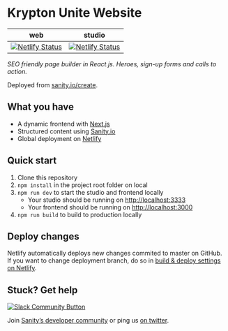 # Krypton Unite Website


| web | studio |
|:---:|:------:|
|[![Netlify Status](https://api.netlify.com/api/v1/badges/6b7156d6-62f4-4959-a2e5-014522e1e4ee/deploy-status)](https://app.netlify.com/sites/kryptonunite/deploys)|[![Netlify Status](https://api.netlify.com/api/v1/badges/04bf8eee-878a-4685-8d2a-2159275cc3e9/deploy-status)](https://app.netlify.com/sites/kryptonunite-studio/deploys)

_SEO friendly page builder in React.js. Heroes, sign-up forms and calls to action._

Deployed from [sanity.io/create](https://www.sanity.io/create/?template=sanity-io%2Fsanity-template-nextjs-landing-pages).

## What you have

- A dynamic frontend with [Next.js](https://nextjs.org)
- Structured content using [Sanity.io](https://www.sanity.io)
- Global deployment on [Netlify](https://netlify.com)

## Quick start

1. Clone this repository
2. `npm install` in the project root folder on local
3. `npm run dev` to start the studio and frontend locally
   - Your studio should be running on [http://localhost:3333](http://localhost:3333)
   - Your frontend should be running on [http://localhost:3000](http://localhost:3000)
4. `npm run build` to build to production locally

## Deploy changes

Netlify automatically deploys new changes commited to master on GitHub. If you want to change deployment branch, do so in [build & deploy settings on Netlify](https://www.netlify.com/docs/continuous-deployment/#branches-deploys).

## Stuck? Get help

[![Slack Community Button](https://slack.sanity.io/badge.svg)](https://slack.sanity.io/)

Join [Sanity’s developer community](https://slack.sanity.io) or ping us [on twitter](https://twitter.com/sanity_io).
